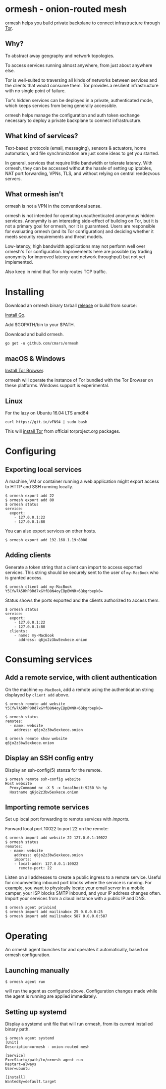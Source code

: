 # ormesh - onion-routed mesh

ormesh helps you build private backplane to connect infrastructure through
[Tor](https://www.torproject.org/).

## Why?

To abstract away geography and network topologies.

To access services running almost anywhere, from just about anywhere else.

Tor is well-suited to traversing all kinds of networks between services and the
clients that would consume them. Tor provides a resilient infrastructure with
no single point of failure.

Tor's hidden services can be deployed in a private, authenticated mode, which
keeps services from being generally accessible.

ormesh helps manage the configuration and auth token exchange necessary to
deploy a private backplane to connect infrastructure.

## What kind of services?

Text-based protocols (email, messaging), sensors & actuators, home automation,
and file synchronization are just some ideas to get you started.

In general, services that require little bandwidth or tolerate latency. With
ormesh, they can be accessed without the hassle of setting up iptables, NAT
port forwarding, VPNs, TLS, and without relying on central rendezvous servers.

## What ormesh isn't

ormesh is not a VPN in the conventional sense.

ormesh is not intended for operating unauthenticated anonymous hidden services.
Anonymity is an interesting side-effect of building on Tor, but it is not a
primary goal for ormesh, nor it is guaranteed. Users are responsible for
evaluating ormesh (and its Tor configuration) and deciding whether it meets
security requirements and threat models.

Low-latency, high bandwidth applications may not perform well over ormesh's Tor
configuration. Improvements here are possible (by trading anonymity for
improved latency and network throughput) but not yet implemented.

Also keep in mind that Tor only routes TCP traffic.

# Installing

Download an ormesh binary tarball [release](releases) or build from source:

[Install Go](https://golang.org/doc/install).

Add $GOPATH/bin to your $PATH.

Download and build ormesh.

    go get -u github.com/cmars/ormesh

## macOS & Windows

[Install Tor Browser](https://www.torproject.org/download/download-easy.html.en).

ormesh will operate the instance of Tor bundled with the Tor Browser on these
platforms. Windows support is experimental.

## Linux

For the lazy on Ubuntu 16.04 LTS amd64:

    curl https://git.io/vFN94 | sudo bash

This will [install Tor](https://www.torproject.org/download/download-unix.html.en) from official
torproject.org packages.

# Configuring

## Exporting local services

A machine, VM or container running a web application might export access to
HTTP and SSH running locally.

```
$ ormesh export add 22
$ ormesh export add 80
$ ormesh status
service:
  export:
    - 127.0.0.1:22
    - 127.0.0.1:80
```

You can also export services on other hosts.

```
$ ormesh export add 192.168.1.19:8000
```

## Adding clients

Generate a token string that a client can import to access exported services.
This string should be securely sent to the user of `my-MacBook` who is granted
access.

```
$ ormesh client add my-MacBook
Y5Cfw7A5RhP8Rd7xGYfD8N4oyEBpBWNR+6Qkgrbepk0=
```

Status shows the ports exported and the clients authorized to access them.

```
$ ormesh status
service:
  export:
    - 127.0.0.1:22
    - 127.0.0.1:80
  clients:
    - name: my-MacBook
      address: q6jo2z3bw5exkece.onion
```

# Consuming services

## Add a remote service, with client authentication

On the machine `my-MacBook`, add a remote using the authentication string displayed by
`client add` above.

```
$ ormesh remote add website Y5Cfw7A5RhP8Rd7xGYfD8N4oyEBpBWNR+6Qkgrbepk0=
```

```
$ ormesh status
remotes:
  - name: website
    address: q6jo2z3bw5exkece.onion
```

```
$ ormesh remote show website
q6jo2z3bw5exkece.onion
```

## Display an SSH config entry

Display an ssh-config(5) stanza for the remote.

```
$ ormesh remote ssh-config website
Host website
  ProxyCommand nc -X 5 -x localhost:9250 %h %p
  Hostname q6jo2z3bw5exkece.onion
```

## Importing remote services

Set up local port forwarding to remote services with _imports_.

Forward local port 10022 to port 22 on the remote:

```
$ ormesh import add website 22 127.0.0.1:10022
$ ormesh status
remotes:
  - name: website
    address: q6jo2z3bw5exkece.onion
    imports:
    - local-addr: 127.0.0.1:10022
      remote-port: 22
```

Listen on all addresses to create a public ingress to a remote service. Useful
for circumventing inbound port blocks where the service is running. For
example, you want to physically locate your email server in a mobile camper,
your ISP blocks SMTP inbound, and your IP address changes often. Import your
services from a cloud instance with a public IP and DNS.

```
$ ormesh agent privbind
$ ormesh import add mailinabox 25 0.0.0.0:25
$ ormesh import add mailinabox 587 0.0.0.0:587
```

# Operating

An ormesh agent launches tor and operates it automatically, based on ormesh
configuration.

## Launching manually

```
$ ormesh agent run
```

will run the agent as configured above. Configuration changes made while the agent
is running are applied immediately.

## Setting up systemd

Display a systemd unit file that will run ormesh, from its current installed
binary path.

```
$ ormesh agent systemd
[Unit]
Description=ormesh - onion-routed mesh

[Service]
ExecStart=/path/to/ormesh agent run
Restart=always
User=ubuntu

[Install]
WantedBy=default.target
```
